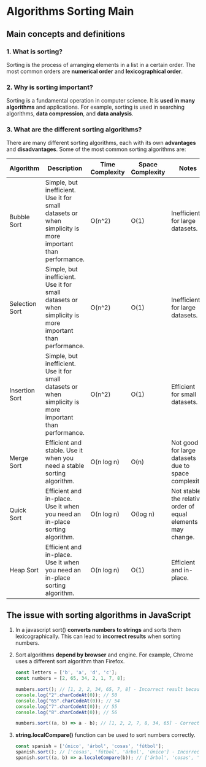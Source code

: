 # Algorithms Sorting Main

## Main concepts and definitions

### 1. What is sorting?

Sorting is the process of arranging elements in a list in a certain order. The most common orders are **numerical order** and **lexicographical order**.

### 2. Why is sorting important?

Sorting is a fundamental operation in computer science. It is **used in many algorithms** and applications. For example, sorting is used in searching algorithms, **data compression**, and **data analysis**.

### 3. What are the different sorting algorithms?

There are many different sorting algorithms, each with its own **advantages** and **disadvantages**. Some of the most common sorting algorithms are:

| Algorithm      | Description                                                                                       | Time Complexity | Space Complexity | Notes                                                                 |
|----------------|---------------------------------------------------------------------------------------------------|-----------------|------------------|-----------------------------------------------------------------------|
| Bubble Sort    | Simple, but inefficient. Use it for small datasets or when simplicity is more important than performance. | O(n^2)          | O(1)             | Inefficient for large datasets.                                       |
| Selection Sort | Simple, but inefficient. Use it for small datasets or when simplicity is more important than performance. | O(n^2)          | O(1)             | Inefficient for large datasets.                                       |
| Insertion Sort | Simple, but inefficient. Use it for small datasets or when simplicity is more important than performance. | O(n^2)          | O(1)             | Efficient for small datasets.                                         |
| Merge Sort     | Efficient and stable. Use it when you need a stable sorting algorithm.                            | O(n log n)      | O(n)             | Not good for large datasets due to space complexity.                  |
| Quick Sort     | Efficient and in-place. Use it when you need an in-place sorting algorithm.                       | O(n log n)      | O(log n)         | Not stable; the relative order of equal elements may change.          |
| Heap Sort      | Efficient and in-place. Use it when you need an in-place sorting algorithm.                       | O(n log n)      | O(1)             | Efficient and in-place.                                               |

## The issue with sorting algorithms in JavaScript

1. In a javascript sort() **converts numbers to strings** and sorts them lexicographically. This can lead to **incorrect results** when sorting numbers.
2. Sort algorithms **depend by browser** and engine. For example, Chrome uses a different sort algorithm than Firefox.

    ```javascript
    const letters = ['b', 'a', 'd', 'c'];
    const numbers = [2, 65, 34, 2, 1, 7, 8];

    numbers.sort(); // [1, 2, 2, 34, 65, 7, 8] - Incorrect result because
    console.log("2".charCodeAt(0)); // 50
    console.log("65".charCodeAt(0)); // 54
    console.log("7".charCodeAt(0)); // 55
    console.log("8".charCodeAt(0)); // 56

    numbers.sort((a, b) => a - b); // [1, 2, 2, 7, 8, 34, 65] - Correct result
    ```

3. **string.localCompare()** function can be used to sort numbers correctly.

    ```javascript
    const spanish = ['único', 'árbol', 'cosas', 'fútbol'];
    spanish.sort(); // ['cosas', 'fútbol', 'árbol', 'único'] - Incorrect result
    spanish.sort((a, b) => a.localeCompare(b)); // ['árbol', 'cosas', 'fútbol', 'único'] - Correct result
    ```
